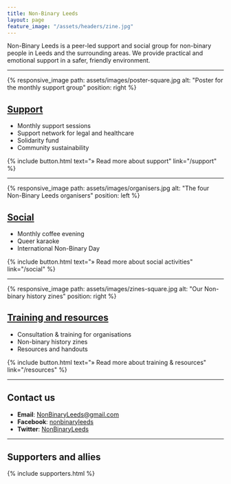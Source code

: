```yaml
---
title: Non-Binary Leeds
layout: page
feature_image: "/assets/headers/zine.jpg"
---
```


Non-Binary Leeds is a peer-led support and social group for non-binary people in Leeds and the surrounding areas. We provide practical and emotional support in a safer, friendly environment.

----

{% responsive_image path: assets/images/poster-square.jpg alt: "Poster for the monthly support group" position: right %}

## [Support](/support)

* Monthly support sessions
* Support network for legal and healthcare
* Solidarity fund
* Community sustainability

{% include button.html text="&raquo; Read more about support" link="/support" %}

----

{% responsive_image path: assets/images/organisers.jpg alt: "The four Non-Binary Leeds organisers" position: left %}

## [Social](/social)

* Monthly coffee evening
* Queer karaoke
* International Non-Binary Day

{% include button.html text="&raquo; Read more about social activities" link="/social" %}

----

{% responsive_image path: assets/images/zines-square.jpg alt: "Our Non-binary history zines" position: right %}

## [Training and resources](/resources)

* Consultation & training for organisations
* Non-binary history zines
* Resources and handouts

{% include button.html text="&raquo; Read more about training &amp; resources" link="/resources" %}

----

## Contact us

* **Email**: [NonBinaryLeeds@gmail.com](mailto:NonBinaryLeeds@gmail.com)
* **Facebook**: [nonbinaryleeds](https://www.facebook.com/nonbinaryleeds)
* **Twitter**: [NonBinaryLeeds](https://www.twitter.com/NonBinaryLeeds)

----

## Supporters and allies

{% include supporters.html %}
